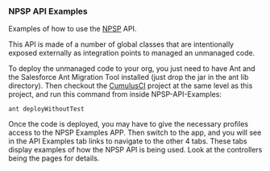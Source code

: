 ### NPSP API Examples

Examples of how to use the [NPSP](https://github.com/SalesforceFoundation/Cumulus) API. 

This API is made of a number of global classes that are intentionally  exposed externally as integration points to managed an unmanaged code.

To deploy the unmanaged code to your org, you just need to have Ant and the Salesforce Ant Migration Tool installed (just drop the jar in the ant lib directory). Then checkout the [CumulusCI](https://github.com/SalesforceFoundation/CumulusCI) project at the same level as this project, and run this command from inside NPSP-API-Examples:

    ant deployWithoutTest

Once the code is deployed, you may have to give the necessary profiles access to the NPSP Examples APP. Then switch to the app, and you will see in the API Examples tab links to navigate to the other 4 tabs. These tabs display examples of how the NPSP API is being used. Look at the controllers being the pages for details.
